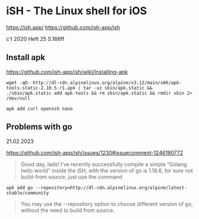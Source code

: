 # iSH - The Linux shell for iOS

https://ish.app/
https://github.com/ish-app/ish

c't 2020 Heft 25 S.166ff

## Install apk 
https://github.com/ish-app/ish/wiki/Installing-apk

`wget -qO- http://dl-cdn.alpinelinux.org/alpine/v3.12/main/x86/apk-tools-static-2.10.5-r1.apk | tar -xz sbin/apk.static && ./sbin/apk.static add apk-tools && rm sbin/apk.static && rmdir sbin 2> /dev/null`

`apk add curl openssh nano`

## Problems with go 
21.02.2023

https://github.com/ish-app/ish/issues/1230#issuecomment-1246190772

> Good day, lads! I've recently successfully compile a simple "Golang hello world" inside the iSH, with the version of go is 1.18.6, for sure not build-from source, just use the command

`apk add go --repository=http://dl-cdn.alpinelinux.org/alpine/latest-stable/community`

> You may use the --repository option to choose different version of go, without the need to build from source.

